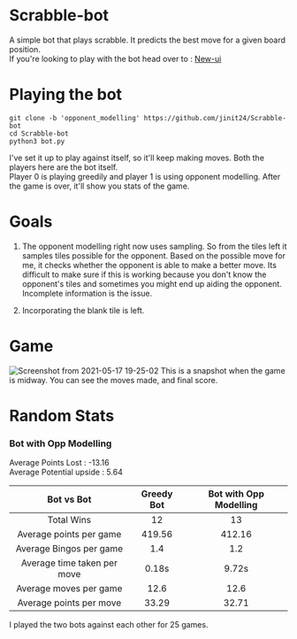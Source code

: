 # Scrabble-bot
A simple bot that plays scrabble. It predicts the best move for a given board position.  
If you're looking to play with the bot head over to : <a href = "https://github.com/jinit24/Scrabble-bot"> New-ui </a>

# Playing the bot
```
git clone -b 'opponent_modelling' https://github.com/jinit24/Scrabble-bot
cd Scrabble-bot
python3 bot.py
````
I've set it up to play against itself, so it'll keep making moves. Both the players here are the bot itself.  
Player 0 is playing greedily and player 1 is using opponent modelling.
After the game is over, it'll show you stats of the game.  

# Goals
1. The opponent modelling right now uses sampling. So from the tiles left it samples tiles possible for the opponent. Based on the possible move for me, it checks whether the opponent is able to make a better move. Its difficult to make sure if this is working because you don't know the opponent's tiles and sometimes you might end up aiding the opponent. Incomplete information is the issue.
 
2. Incorporating the blank tile is left.

# Game 
![Screenshot from 2021-05-17 19-25-02](https://user-images.githubusercontent.com/45783917/118500836-c1fad600-b745-11eb-8085-daef71a57777.png)
This is a snapshot when the game is midway. You can see the moves made, and final score.

# Random Stats 

### Bot with Opp Modelling  
Average Points Lost    	    :  -13.16  
Average Potential upside    :  5.64   

| Bot vs Bot                 |Greedy Bot       | Bot with Opp Modelling  |
| :-----:                    | :-:             | :-:              |
|Total Wins                  | 12              | 13               |
|Average points per game     | 419.56          | 412.16           |
|Average Bingos per game     | 1.4             | 1.2              |
|Average time taken per move | 0.18s           | 9.72s            |
|Average moves per game      | 12.6            | 12.6             |
|Average points per move     | 33.29           | 32.71            |


I played the two bots against each other for 25 games.
